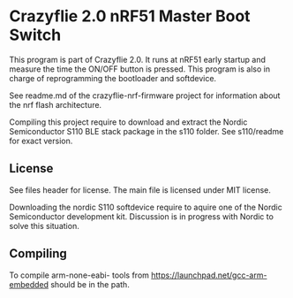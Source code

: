 Crazyflie 2.0 nRF51 Master Boot Switch
======================================

This program is part of Crazyflie 2.0. It runs at nRF51 early startup and
measure the time the ON/OFF button is pressed. This program is also in
charge of reprogramming the bootloader and softdevice.

See readme.md of the crazyflie-nrf-firmware project for information about
the nrf flash architecture.

Compiling this project require to download and extract the Nordic Semiconductor
S110 BLE stack package in the s110 folder. See s110/readme for exact version.

License
-------

See files header for license. The main file is licensed under MIT license.

Downloading the nordic S110 softdevice require to aquire one of the Nordic
Semiconductor development kit. Discussion is in progress with Nordic to solve
this situation.

Compiling
---------

To compile arm-none-eabi- tools from https://launchpad.net/gcc-arm-embedded
should be in the path.
